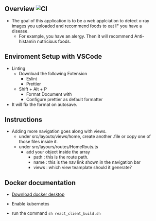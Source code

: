 ## Overview ![CI](https://github.com/navalta3030/react_client/workflows/CI/badge.svg?branch=master)
- The goal of this application is to be a web applciation to detect x-ray images you uploaded and recommend foods to eat IF you have a 
disease.
  - For example, you have an alergy. Then it will recommend Anti-histamin nutricious foods.

## Enviroment Setup with VSCode

- Linting
  - Download the following Extension
    - Eslint
    - Prettier
  - Shift + Alt + P
    - Format Document with
    - Configure prettier as default formatter
- It will fix the format on autosave.

## Instructions

- Adding more navigation goes along with views.
  - under src/layouts/views/home, create another .file or copy one of those files inside it.
  - under src/layours/routes/HomeRouts.ts
    - add your object inside the array
      - path : this is the route path.
      - name : this is the nav link shown in the navigation bar
      - views : which view teamplate should it generate?

## Docker documentation

- [Download docker desktop](https://download.docker.com/win/stable/Docker%20Desktop%20Installer.exe)

- Enable kubernetes

- run the command `sh react_client_build.sh`
